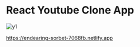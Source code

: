 # React Youtube Clone App



![y1](https://user-images.githubusercontent.com/114251468/221354960-dec5ac77-5899-466d-b7c5-2750e622eadd.png)

https://endearing-sorbet-7068fb.netlify.app
